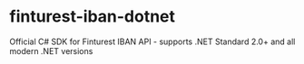 # finturest-iban-dotnet
Official C# SDK for Finturest IBAN API - supports .NET Standard 2.0+ and all modern .NET versions
